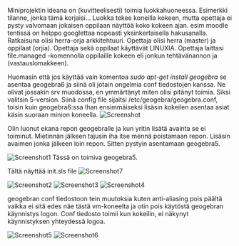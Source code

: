 Miniprojektin ideana on (kuvitteelisesti) toimia luokkahuoneessa. Esimerkki tilanne, jonka tämä korjaisi...
Luokka tekee koneilla kokeen, mutta opettaja ei pysty valvomaan jokaisen oppilaan näyttöä koko kokeen ajan.
esim moodle tentissä on helppo googlettaa nopeasti yksinkertaisella hakusanalla.
Ratkaisuna olisi herra-orja arkkitehtuuri. Opettaja olisi herra (master) ja oppilaat (orjia). Opettaja sekä oppilaat käyttävät LINUXIA. Opettaja laittasi file.managed
-komennolla oppilaille kokeen eli jonkun tehtävänannon ja (vastauslomakkeen).

Huomasin että jos käyttää vain komentoa *sudo apt-get install geogebra* se asentaa geogebra6 ja siinä oli jotain ongelmia conf tiedostojen kanssa. Ne olivat jossakin srv muodossa, en ymmärtänyt miten olisi pitänyt toimia. Siksi valitsin 5-version. Siinä config file sijaitsi /etc/geogebra/geogebra.conf, toisin kuin geogebra6:ssa
Ihan ensimmäiseksi lisäsin kokeilen asentaa asiat käsin suoraan minion koneella.
![Screenshot](https://i.imgur.com/UEBh4Ch.png)

Olin luonut ekana repon geogebralle ja kun yritin lisätä avainta se ei toiminut. Mietinnän jälkeen tajusin iha itse mennä poistamaan repon. Lisäsin avaimen jonka jälkeen loin repon. Sitten pystyin asentamaan geogebra5.

![Screenshot1](https://i.imgur.com/7MWqnJT.png) Tässä on toimiva geogebra5. 

Tältä näyttää init.sls file
![Screenshot7](https://i.imgur.com/BHS5Y2v.png) 

![Screenshot2](https://i.imgur.com/oKE7lIf.png)
![Screenshot3](https://i.imgur.com/DmpjGFt.png)
![Screenshot4](https://i.imgur.com/kNRjGFc.png)

geogebran conf tiedostoon tein muutoksia kuten anti-aliasing pois päältä vaikka ei sitä edes näe tästä vm-koneelta ja otin pois käytöstä geogebran käynnistys logon. Conf tiedosto toimii kun kokeilin, ei näkynyt käynnistyksen yhteydessä logoa.

![Screenshot5](https://i.imgur.com/twzLHPp.png)
![Screenshot6](https://i.imgur.com/YQfvhEi.png)
